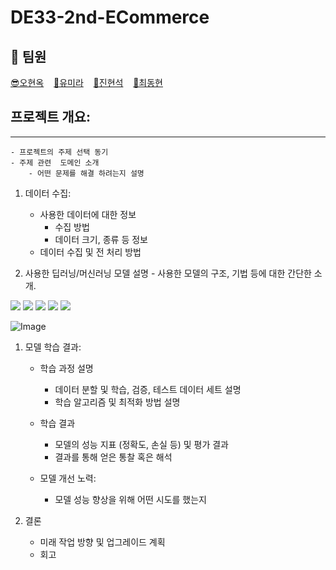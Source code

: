 # DE33-2nd-ECommerce

## 🌱 팀원
[😎오현옥](https://github.com/alonee9393)&nbsp;&nbsp;&nbsp;&nbsp;[🐬유미라](https://github.com/raramii)&nbsp;&nbsp;&nbsp;&nbsp;[🦄진현석](https://github.com/culown)&nbsp;&nbsp;&nbsp;&nbsp;[🎸최동현](https://github.com/dh823)&nbsp;&nbsp;&nbsp;&nbsp;&nbsp;



## 프로젝트  개요:
---
    - 프로젝트의 주제 선택 동기
    - 주제 관련  도메인 소개
        - 어떤 문제를 해결 하려는지 설명
          
1. 데이터 수집:
    - 사용한 데이터에 대한 정보
	    - 수집 방법
	    - 데이터 크기, 종류 등 정보
    - 데이터 수집 및 전 처리 방법
      
1. 사용한 딥러닝/머신러닝 모델 설명
	    - 사용한 모델의 구조, 기법 등에 대한 간단한 소개.

   
<p align="left">
<a img src="https://img.shields.io/badge/ubuntu-E95420?style=for-the-badge&logo=ubuntu&logoColor=white">
<img src="https://img.shields.io/badge/python-3776AB?style=for-the-badge&logo=python&logoColor=white">
<img src="https://img.shields.io/badge/streamlit-FF4B4B?style=for-the-badge&logo=streamlit&logoColor=white">
<img src="https://img.shields.io/badge/docker-2496ED?style=for-the-badge&logo=docker&logoColor=white">
<img src="https://img.shields.io/badge/sqlite-003B57?style=for-the-badge&logo=sqlite&logoColor=white">
<img src="https://img.shields.io/badge/github-181717?style=for-the-badge&logo=github&logoColor=white">


![Image](https://github.com/user-attachments/assets/10ac0ae1-274e-453e-a433-8712a9f213e4)
	 
1. 모델 학습 결과:
	 - 학습 과정 설명
		- 데이터 분할 및 학습, 검증, 테스트 데이터 세트 설명
		- 학습 알고리즘 및 최적화 방법 설명

	- 학습 결과
		- 모델의 성능 지표 (정확도, 손실 등) 및 평가 결과
		- 결과를 통해 얻은 통찰 혹은 해석

	- 모델 개선 노력:
		- 모델 성능 향상을 위해 어떤 시도를 했는지
		
1. 결론
	- 미래 작업 방향 및 업그레이드 계획
	- 회고
